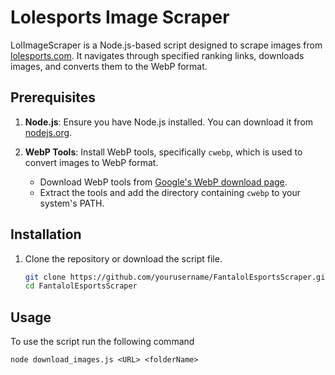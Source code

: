 # Lolesports Image Scraper

LolImageScraper is a Node.js-based script designed to scrape images from [lolesports.com](https://lolesports.com). It navigates through specified ranking links, downloads images, and converts them to the WebP format.

## Prerequisites

1. **Node.js**: Ensure you have Node.js installed. You can download it from [nodejs.org](https://nodejs.org/).

2. **WebP Tools**: Install WebP tools, specifically `cwebp`, which is used to convert images to WebP format.
   - Download WebP tools from [Google's WebP download page](https://developers.google.com/speed/webp/download).
   - Extract the tools and add the directory containing `cwebp` to your system's PATH.

## Installation

1. Clone the repository or download the script file.
   ```sh
   git clone https://github.com/yourusername/FantalolEsportsScraper.git
   cd FantalolEsportsScraper

## Usage

To use the script run the following command 
```
node download_images.js <URL> <folderName>
```